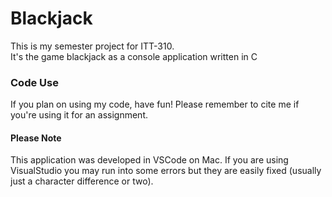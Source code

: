 # Blackjack
This is my semester project for ITT-310. </br>
It's the game blackjack as a console application written in C </br>

### Code Use
If you plan on using my code, have fun! Please remember to cite me if you're using it for an assignment.</br>
#### Please Note
This application was developed in VSCode on Mac. If you are using VisualStudio you may run into some errors but they are easily fixed (usually just a character difference or two).
